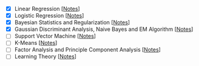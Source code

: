 - [x] Linear Regression [[Notes](Regression.md)]
- [x] Logistic Regression [[Notes](Logistic.md)]
- [x] Bayesian Statistics and Regularization [[Notes](Regularization.md)]
- [x] Gaussian Discriminant Analysis, Naive Bayes and EM Algorithm [[Notes](NaiveBayes.md)]
- [ ] Support Vector Machine [[Notes](SVM.md)]
- [ ] K-Means [[Notes]()]
- [ ] Factor Analysis and Principle Component Analysis [[Notes]()]
- [ ] Learning Theory [[Notes]()]